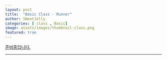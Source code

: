 ```yaml
---
layout: post
title:  "Basic Class - Runner"
author: SWeetJelly
categories: [ class , Basic]
image: assets/images/thumbnail-class.png
featured: true
---
```


[준비중입니다.][go to home]

---

[go to home]: {{baseurl.site}}/home/